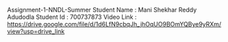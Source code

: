 Assignment-1-NNDL-Summer
Student Name : Mani Shekhar Reddy Adudodla
Student Id : 700737873
Video Link : https://drive.google.com/file/d/1d6LfN9cbqJh_jhOqUO9BOmYQBye9yRXm/view?usp=drive_link
